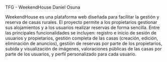 TFG - WeekendHouse
Daniel Osuna

WeekendHouse es una plataforma web diseñada para facilitar la gestión y reserva de
casas rurales. El proyecto permite a los propietarios gestionar sus alojamientos y a los usuarios
realizar reservas de forma sencilla. Entre las principales funcionalidades se incluyen: registro e
inicio de sesión de usuarios y propietarios, gestión completa de las casas (creación, edición,
eliminación de anuncios), gestión de reservas por parte de los propietarios, subida y
visualización de imágenes, valoraciones públicas de las casas por parte de los usuarios, y perfil
personalizado para cada usuario.